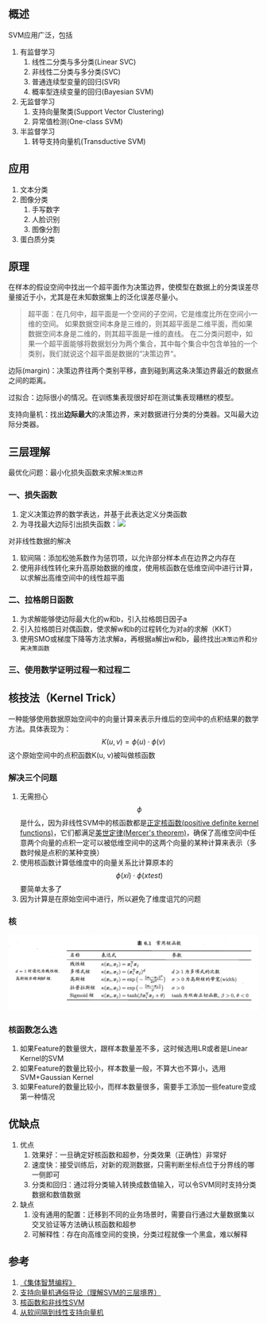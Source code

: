 ## 概述

SVM应用广泛，包括

1. 有监督学习
    1. 线性二分类与多分类(Linear SVC)
    2. 非线性二分类与多分类(SVC)
    3. 普通连续型变量的回归(SVR)
    4. 概率型连续变量的回归(Bayesian SVM)
2. 无监督学习
    1. 支持向量聚类(Support Vector Clustering)
    2. 异常值检测(One-class SVM)
3. 半监督学习
    1. 转导支持向量机(Transductive SVM)

## 应用

1. 文本分类
2. 图像分类
    1. 手写数字
    2. 人脸识别
    3. 图像分割
3. 蛋白质分类

## 原理

在样本的假设空间中找出一个超平面作为决策边界，使模型在数据上的分类误差尽量接近于小，尤其是在未知数据集上的泛化误差尽量小。

>超平面：在几何中，超平面是一个空间的子空间，它是维度比所在空间小一维的空间。 如果数据空间本身是三维的，则其超平面是二维平面，而如果数据空间本身是二维的，则其超平面是一维的直线。
>在二分类问题中，如果一个超平面能够将数据划分为两个集合，其中每个集合中包含单独的一个类别，我们就说这个超平面是数据的“决策边界“。

边际(margin)：决策边界往两个类别平移，直到碰到离这条决策边界最近的数据点之间的距离。

过拟合：边际很小的情况。在训练集表现很好却在测试集表现糟糕的模型。

支持向量机：找出**边际最大**的决策边界，来对数据进行分类的分类器。又叫最大边际分类器。

## 三层理解

最优化问题：最小化损失函数来求解``决策边界``

### 一、损失函数

1. 定义决策边界的数学表达，并基于此表达定义分类函数
2. 为寻找最大边际引出损失函数：![](https://microsoft.codecogs.com/svg.latex?\frac{||w||^2}{2})

对非线性数据的解决

1. 软间隔：添加松弛系数作为惩罚项，以允许部分样本点在边界之内存在
2. 使用非线性转化来升高原始数据的维度，使用核函数在低维空间中进行计算，以求解出高维空间中的线性超平面

### 二、拉格朗日函数

1. 为求解能够使边际最大化的w和b，引入拉格朗日因子a
2. 引入拉格朗日对偶函数，使求解w和b的过程转化为对a的求解（KKT）
3. 使用SMO或梯度下降等方法求解a，再根据a解出w和b，最终找出``决策边界``和``分离决策函数``

### 三、使用数学证明过程一和过程二



## 核技法（Kernel Trick）

一种能够使用数据原始空间中的向量计算来表示升维后的空间中的点积结果的数学方法。具体表现为：$$K(u,v)=\phi(u)\cdot\phi(v)$$ 这个原始空间中的点积函数K(u, v)被叫做核函数

### 解决三个问题

1. 无需担心 $$\phi$$ 是什么，因为非线性SVM中的核函数都是[正定核函数(positive definite kernel functions)](https://baike.baidu.com/item/%E6%AD%A3%E5%AE%9A%E6%A0%B8)，它们都满足[美世定律(Mercer's theorem)](https://blog.csdn.net/sinat_22510827/article/details/79116612)，确保了高维空间中任意两个向量的点积一定可以被低维空间中的这两个向量的某种计算来表示（多数时候是点积的某种变换）
2. 使用核函数计算低维度中的向量关系比计算原本的 $$\phi(x{i})\cdot\phi(x{test})$$ 要简单太多了
3. 因为计算是在原始空间中进行，所以避免了维度诅咒的问题

### 核

![常用核函数——来自西瓜书](/images/数学之美/SVM/常用核函数by机器学习.png)

### 核函数怎么选

1. 如果Feature的数量很大，跟样本数量差不多，这时候选用LR或者是Linear Kernel的SVM
2. 如果Feature的数量比较小，样本数量一般，不算大也不算小，选用SVM+Gaussian Kernel
3. 如果Feature的数量比较小，而样本数量很多，需要手工添加一些feature变成第一种情况

## 优缺点

1. 优点
    1. 效果好：一旦确定好核函数和超参，分类效果（正确性）非常好
    2. 速度快：接受训练后，对新的观测数据，只需判断坐标点位于分界线的哪一侧即可
    3. 分类和回归：通过将分类输入转换成数值输入，可以令SVM同时支持分类数据和数值数据
2. 缺点
    1. 没有通用的配置：迁移到不同的业务场景时，需要自行通过大量数据集以交叉验证等方法确认核函数和超参
    2. 可解释性：存在向高维空间的变换，分类过程就像一个黑盒，难以解释

## 参考

1. [《集体智慧编程》](https://book.douban.com/subject/3288908/)
2. [支持向量机通俗导论（理解SVM的三层境界）](https://blog.csdn.net/v_JULY_v/article/details/7624837)
3. [核函数和非线性SVM](https://juejin.im/post/5ad1c5f75188255cb07d8c33)
4. [从软间隔到线性支持向量机](https://juejin.im/post/5aca1266f265da23906c4b25)